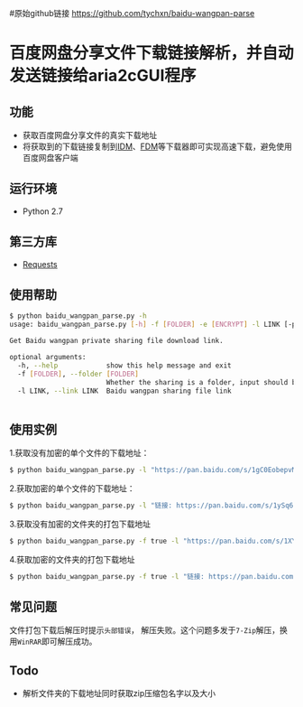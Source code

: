 #原始github链接 https://github.com/tychxn/baidu-wangpan-parse

# 百度网盘分享文件下载链接解析，并自动发送链接给aria2cGUI程序

## 功能

- 获取百度网盘分享文件的真实下载地址
- 将获取到的下载链接复制到[IDM](http://www.internetdownloadmanager.com/)、[FDM](https://www.freedownloadmanager.org/)等下载器即可实现高速下载，避免使用百度网盘客户端

## 运行环境

- Python 2.7

## 第三方库

- [Requests](http://docs.python-requests.org/en/master/)


## 使用帮助

```sh
$ python baidu_wangpan_parse.py -h 
usage: baidu_wangpan_parse.py [-h] -f [FOLDER] -e [ENCRYPT] -l LINK [-p PASSWORD]

Get Baidu wangpan private sharing file download link.

optional arguments:
  -h, --help            show this help message and exit
  -f [FOLDER], --folder [FOLDER]
                        Whether the sharing is a folder, input should be either "true" or "false"
  -l LINK, --link LINK  Baidu wangpan sharing file link
  
```

## 使用实例

1.获取没有加密的单个文件的下载地址：
```sh
$ python baidu_wangpan_parse.py -l "https://pan.baidu.com/s/1gC0EobepvMXpq6Eaz0ywJw"

```

2.获取加密的单个文件的下载地址：
```sh
$ python baidu_wangpan_parse.py -l "链接: https://pan.baidu.com/s/1ySq6bu2fkzGVaEimoY9fhg 密码: 8sgb"

```

3.获取没有加密的文件夹的打包下载地址
```sh
$ python baidu_wangpan_parse.py -f true -l "https://pan.baidu.com/s/1XYqoRcbXl5b--zmX3yijEQ"

```

4.获取加密的文件夹的打包下载地址
```sh
$ python baidu_wangpan_parse.py -f true -l "链接: https://pan.baidu.com/s/1pMosAp_y_YKyfWlo1tHhag 密码: tkay"

```

## 常见问题

文件打包下载后解压时提示`头部错误`， 解压失败。这个问题多发于`7-Zip`解压，换用`WinRAR`即可解压成功。

## Todo

- 解析文件夹的下载地址同时获取zip压缩包名字以及大小
